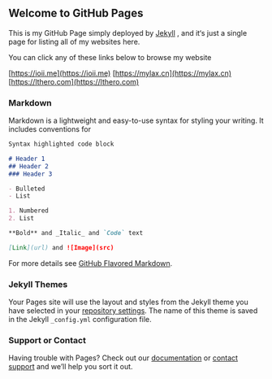 ## Welcome to GitHub Pages

This is my GitHub Page simply deployed by [Jekyll](https://jekyllrb.com/) , and it‘s just a single page for listing all of my websites here.

You can click any of these links below to browse my website

[https://ioii.me](https://ioii.me)	[https://mylax.cn](https://mylax.cn)	[https://lthero.com](https://lthero.com)

### Markdown

Markdown is a lightweight and easy-to-use syntax for styling your writing. It includes conventions for

```markdown
Syntax highlighted code block

# Header 1
## Header 2
### Header 3

- Bulleted
- List

1. Numbered
2. List

**Bold** and _Italic_ and `Code` text

[Link](url) and ![Image](src)
```

For more details see [GitHub Flavored Markdown](https://guides.github.com/features/mastering-markdown/).

### Jekyll Themes

Your Pages site will use the layout and styles from the Jekyll theme you have selected in your [repository settings](https://github.com/lthergo/lthergo.github.io/settings). The name of this theme is saved in the Jekyll `_config.yml` configuration file.

### Support or Contact

Having trouble with Pages? Check out our [documentation](https://help.github.com/categories/github-pages-basics/) or [contact support](https://github.com/contact) and we’ll help you sort it out.
